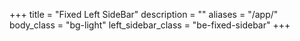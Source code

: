 +++
title = "Fixed Left SideBar"
description = ""
aliases = "/app/"
body_class = "bg-light"
left_sidebar_class = "be-fixed-sidebar"
+++
